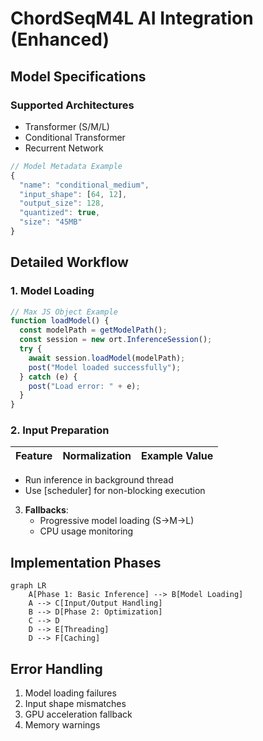 # ChordSeqM4L AI Integration (Enhanced)

## Model Specifications
### Supported Architectures
- Transformer (S/M/L)
- Conditional Transformer  
- Recurrent Network

```javascript
// Model Metadata Example
{
  "name": "conditional_medium",
  "input_shape": [64, 12],
  "output_size": 128, 
  "quantized": true,
  "size": "45MB"
}
```

## Detailed Workflow

### 1. Model Loading
```javascript
// Max JS Object Example
function loadModel() {
  const modelPath = getModelPath();
  const session = new ort.InferenceSession();
  try {
    await session.loadModel(modelPath);
    post("Model loaded successfully");
  } catch (e) {
    post("Load error: " + e);
  }
}
```

### 2. Input Preparation
| Feature        | Normalization | Example Value |
|---------------|--------------|--------------|
   - Run inference in background thread
   - Use [scheduler] for non-blocking execution

3. **Fallbacks**:
   - Progressive model loading (S→M→L)
   - CPU usage monitoring

## Implementation Phases
```mermaid
graph LR
    A[Phase 1: Basic Inference] --> B[Model Loading]
    A --> C[Input/Output Handling]
    B --> D[Phase 2: Optimization]
    C --> D
    D --> E[Threading]
    D --> F[Caching]
```

## Error Handling
1. Model loading failures
2. Input shape mismatches
3. GPU acceleration fallback
4. Memory warnings